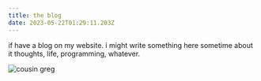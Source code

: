 ```yaml
---
title: the blog
date: 2023-05-22T01:29:11.203Z
---
```

if have a blog on my website. i might write something here sometime about it thoughts, life, programming, whatever.

![cousin greg](https://media1.giphy.com/media/XDuJUONwqsLoQAe4hL/giphy.gif)